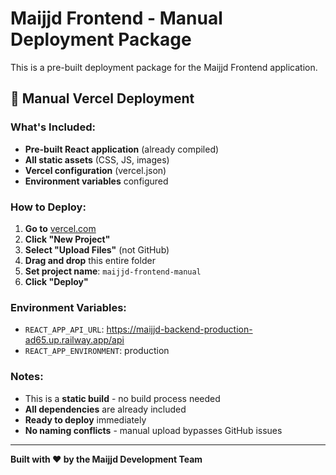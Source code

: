 # Maijjd Frontend - Manual Deployment Package

This is a pre-built deployment package for the Maijjd Frontend application.

## 🚀 Manual Vercel Deployment

### What's Included:
- **Pre-built React application** (already compiled)
- **All static assets** (CSS, JS, images)
- **Vercel configuration** (vercel.json)
- **Environment variables** configured

### How to Deploy:
1. **Go to** [vercel.com](https://vercel.com)
2. **Click "New Project"**
3. **Select "Upload Files"** (not GitHub)
4. **Drag and drop** this entire folder
5. **Set project name**: `maijjd-frontend-manual`
6. **Click "Deploy"**

### Environment Variables:
- `REACT_APP_API_URL`: https://maijjd-backend-production-ad65.up.railway.app/api
- `REACT_APP_ENVIRONMENT`: production

### Notes:
- This is a **static build** - no build process needed
- **All dependencies** are already included
- **Ready to deploy** immediately
- **No naming conflicts** - manual upload bypasses GitHub issues

---
**Built with ❤️ by the Maijjd Development Team**
